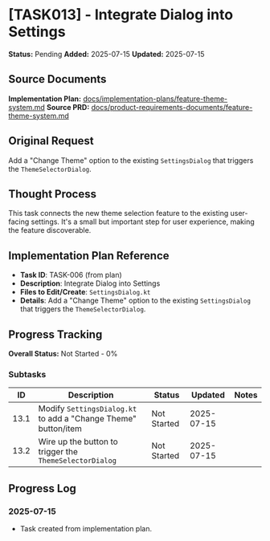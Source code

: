 # [TASK013] - Integrate Dialog into Settings

**Status:** Pending
**Added:** 2025-07-15
**Updated:** 2025-07-15

## Source Documents
**Implementation Plan:** [docs/implementation-plans/feature-theme-system.md](docs/implementation-plans/feature-theme-system.md)
**Source PRD:** [docs/product-requirements-documents/feature-theme-system.md](docs/product-requirements-documents/feature-theme-system.md)

## Original Request
Add a "Change Theme" option to the existing `SettingsDialog` that triggers the `ThemeSelectorDialog`.

## Thought Process
This task connects the new theme selection feature to the existing user-facing settings. It's a small but important step for user experience, making the feature discoverable.

## Implementation Plan Reference
- **Task ID**: TASK-006 (from plan)
- **Description**: Integrate Dialog into Settings
- **Files to Edit/Create**: `SettingsDialog.kt`
- **Details**: Add a "Change Theme" option to the existing `SettingsDialog` that triggers the `ThemeSelectorDialog`.

## Progress Tracking

**Overall Status:** Not Started - 0%

### Subtasks
| ID | Description | Status | Updated | Notes |
|----|-------------|--------|---------|-------|
| 13.1 | Modify `SettingsDialog.kt` to add a "Change Theme" button/item | Not Started | 2025-07-15 | |
| 13.2 | Wire up the button to trigger the `ThemeSelectorDialog` | Not Started | 2025-07-15 | |

## Progress Log
### 2025-07-15
- Task created from implementation plan.
